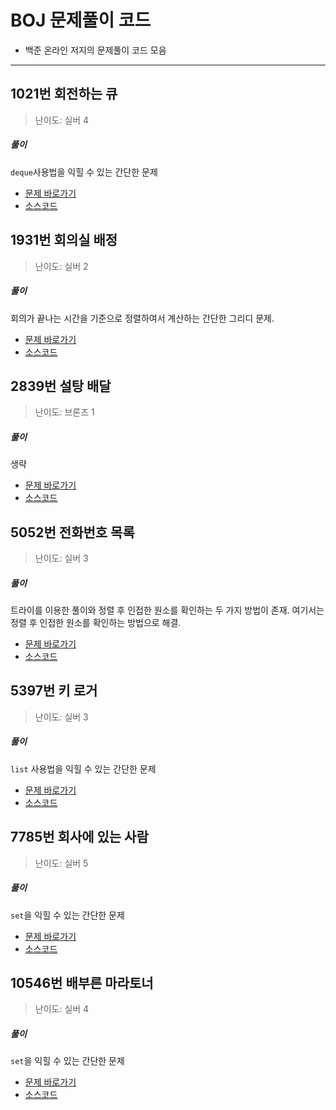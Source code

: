 # BOJ 문제풀이 코드
- 백준 온라인 저지의 문제풀이 코드 모음
___
## 1021번 회전하는 큐
>난이도: 실버 4  

##### 풀이
`deque`사용법을 익힐 수 있는 간단한 문제
- [문제 바로가기](https://www.acmicpc.net/problem/1021)
- [소스코드](https://github.com/choisb/baekjoon/tree/master/baekjoon/No_1021.cpp)

## 1931번 회의실 배정
>난이도: 실버 2

##### 풀이
회의가 끝나는 시간을 기준으로 정렬하여서 계산하는 간단한 그리디 문제.
- [문제 바로가기](https://www.acmicpc.net/problem/1931)
- [소스코드](https://github.com/choisb/baekjoon/tree/master/baekjoon/No_1931.cpp)

## 2839번 설탕 배달
>난이도: 브론즈 1

##### 풀이
생략
- [문제 바로가기](https://www.acmicpc.net/problem/2839)
- [소스코드](https://github.com/choisb/baekjoon/tree/master/baekjoon/No_2839.cpp)
 
## 5052번 전화번호 목록
> 난이도: 실버 3  

##### 풀이
트라이를 이용한 풀이와 정렬 후 인접한 원소를 확인하는 두 가지 방법이 존재.
여기서는 정렬 후 인접한 원소를 확인하는 방법으로 해결.

- [문제 바로가기](https://www.acmicpc.net/problem/5052)
- [소스코드](https://github.com/choisb/baekjoon/tree/master/baekjoon/No_5052.cpp)

## 5397번 키 로거
> 난이도: 실버 3  

##### 풀이
`list` 사용법을 익힐 수 있는 간단한 문제
- [문제 바로가기](https://www.acmicpc.net/problem/5397)
- [소스코드](https://github.com/choisb/baekjoon/tree/master/baekjoon/No_5397.cpp)

## 7785번 회사에 있는 사람
> 난이도: 실버 5  
##### 풀이
`set`을 익힐 수 있는 간단한 문제
- [문제 바로가기](https://www.acmicpc.net/problem/7785)
- [소스코드](https://github.com/choisb/baekjoon/tree/master/baekjoon/No_7785.cpp)

## 10546번 배부른 마라토너
> 난이도: 실버 4  
##### 풀이
`set`을 익힐 수 있는 간단한 문제
- [문제 바로가기](https://www.acmicpc.net/problem/10546)
- [소스코드](https://github.com/choisb/baekjoon/tree/master/baekjoon/No_10546.cpp)
